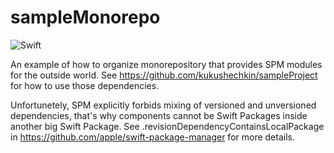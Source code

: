 # sampleMonorepo

![Swift](https://github.com/kukushechkin/sampleMonorepo/workflows/Swift/badge.svg?branch=master)

An example of how to organize monorepository that provides SPM modules for the outside world. See https://github.com/kukushechkin/sampleProject for how to use those dependencies.

Unfortunetely, SPM explicitly forbids mixing of versioned and unversioned dependencies, that's why components cannot be Swift Packages inside another big Swift Package. See .revisionDependencyContainsLocalPackage in https://github.com/apple/swift-package-manager for more details.
